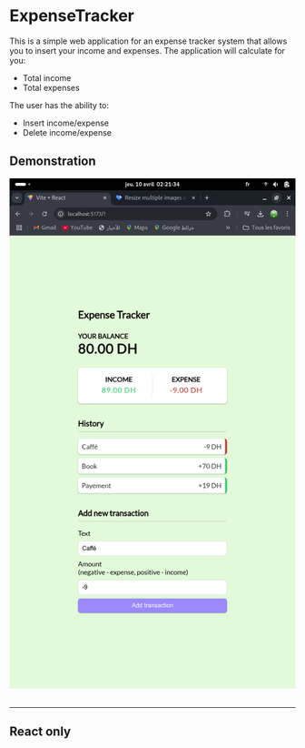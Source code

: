 # ExpenseTracker

This is a simple web application for an expense tracker system that allows you to insert your income and expenses. The application will calculate for you:
- Total income
- Total expenses

The user has the ability to:
- Insert income/expense
- Delete income/expense


## Demonstration
![](public/ExpenseTracker.png)





## 
---

## **React only**


